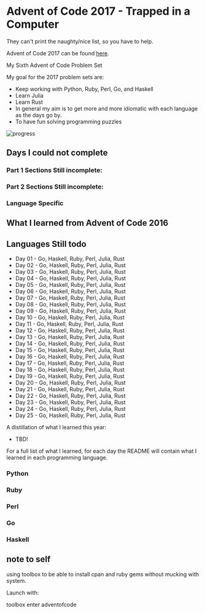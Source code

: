 # Advent of Code 2017 - Trapped in a Computer 

They can't print the naughty/nice list, so you have to help.

Advent of Code 2017 can be found [here](https://adventofcode.com/2017).

My Sixth Advent of Code Problem Set

My goal for the 2017 problem sets are:

- Keep working with Python, Ruby, Perl, Go, and Haskell
- Learn Julia
- Learn Rust
- In general my aim is to get more and more idiomatic with each language as the days go by.
- To have fun solving programming puzzles

![progress]()

## Days I could not complete
### Part 1 Sections Still incomplete:

### Part 2 Sections Still incomplete:

### Language Specific

## What I learned from Advent of Code 2016

## Languages Still todo
- Day 01 - Go, Haskell, Ruby, Perl, Julia, Rust
- Day 02 - Go, Haskell, Ruby, Perl, Julia, Rust
- Day 03 - Go, Haskell, Ruby, Perl, Julia, Rust
- Day 04 - Go, Haskell, Ruby, Perl, Julia, Rust
- Day 05 - Go, Haskell, Ruby, Perl, Julia, Rust
- Day 06 - Go, Haskell, Ruby, Perl, Julia, Rust
- Day 07 - Go, Haskell, Ruby, Perl, Julia, Rust
- Day 08 - Go, Haskell, Ruby, Perl, Julia, Rust
- Day 09 - Go, Haskell, Ruby, Perl, Julia, Rust
- Day 10 - Go, Haskell, Ruby, Perl, Julia, Rust
- Day 11 - Go, Haskell, Ruby, Perl, Julia, Rust
- Day 12 - Go, Haskell, Ruby, Perl, Julia, Rust
- Day 13 - Go, Haskell, Ruby, Perl, Julia, Rust
- Day 14 - Go, Haskell, Ruby, Perl, Julia, Rust
- Day 15 - Go, Haskell, Ruby, Perl, Julia, Rust
- Day 16 - Go, Haskell, Ruby, Perl, Julia, Rust
- Day 17 - Go, Haskell, Ruby, Perl, Julia, Rust
- Day 18 - Go, Haskell, Ruby, Perl, Julia, Rust
- Day 19 - Go, Haskell, Ruby, Perl, Julia, Rust
- Day 20 - Go, Haskell, Ruby, Perl, Julia, Rust
- Day 21 - Go, Haskell, Ruby, Perl, Julia, Rust
- Day 22 - Go, Haskell, Ruby, Perl, Julia, Rust
- Day 23 - Go, Haskell, Ruby, Perl, Julia, Rust
- Day 24 - Go, Haskell, Ruby, Perl, Julia, Rust
- Day 25 - Go, Haskell, Ruby, Perl, Julia, Rust

A distillation of what I learned this year:
- TBD!


For a full list of what I learned, for each day the README will contain what I learned in each programming language.

### Python

### Ruby


### Perl

### Go

### Haskell

## note to self

using toolbox to be able to install cpan and ruby gems without mucking with system.

Launch with:

toolbox enter adventofcode
